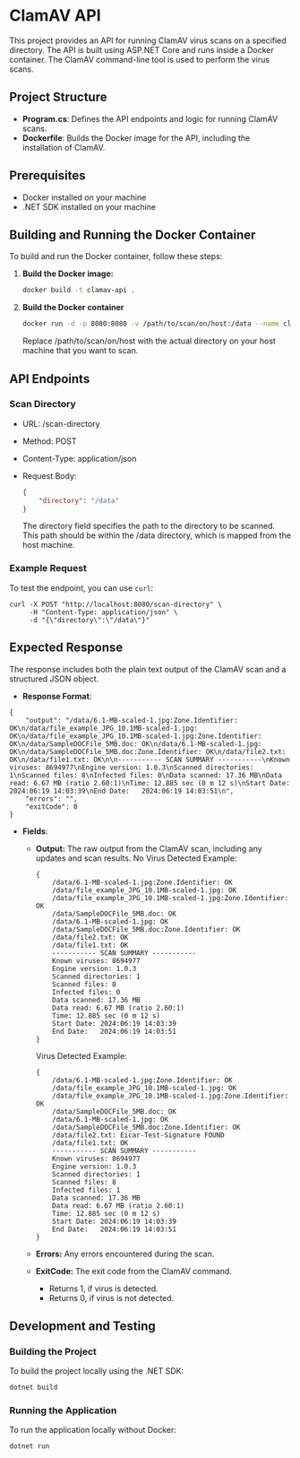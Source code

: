 # ClamAV API

This project provides an API for running ClamAV virus scans on a specified directory. The API is built using ASP.NET Core and runs inside a Docker container. The ClamAV command-line tool is used to perform the virus scans.

## Project Structure

- **Program.cs**: Defines the API endpoints and logic for running ClamAV scans.
- **Dockerfile**: Builds the Docker image for the API, including the installation of ClamAV.

## Prerequisites

- Docker installed on your machine
- .NET SDK installed on your machine

## Building and Running the Docker Container

To build and run the Docker container, follow these steps:

1. **Build the Docker image:**

   ```sh
   docker build -t clamav-api .
    ```
2. **Build the Docker container**
    ```sh
    docker run -d -p 8080:8080 -v /path/to/scan/on/host:/data --name clamav-api clamav-api
    ```
    Replace /path/to/scan/on/host with the actual directory on your host machine that you want to scan.


## API Endpoints
### Scan Directory
- URL: /scan-directory

- Method: POST

- Content-Type: application/json

- Request Body:
    ```json
    {
        "directory": "/data"
    }
    ```
    The directory field specifies the path to the directory to be scanned. This path should be within the /data directory, which is mapped from the host machine.


### Example Request
To test the endpoint, you can use `curl`:
```
curl -X POST "http://localhost:8080/scan-directory" \
     -H "Content-Type: application/json" \
     -d "{\"directory\":\"/data\"}"
```

## Expected Response
The response includes both the plain text output of the ClamAV scan and a structured JSON object.

- **Response Format**:

```
{
    "output": "/data/6.1-MB-scaled-1.jpg:Zone.Identifier: OK\n/data/file_example_JPG_10.1MB-scaled-1.jpg: OK\n/data/file_example_JPG_10.1MB-scaled-1.jpg:Zone.Identifier: OK\n/data/SampleDOCFile_5MB.doc: OK\n/data/6.1-MB-scaled-1.jpg: OK\n/data/SampleDOCFile_5MB.doc:Zone.Identifier: OK\n/data/file2.txt: OK\n/data/file1.txt: OK\n\n----------- SCAN SUMMARY -----------\nKnown viruses: 8694977\nEngine version: 1.0.3\nScanned directories: 1\nScanned files: 8\nInfected files: 0\nData scanned: 17.36 MB\nData read: 6.67 MB (ratio 2.60:1)\nTime: 12.885 sec (0 m 12 s)\nStart Date: 2024:06:19 14:03:39\nEnd Date:   2024:06:19 14:03:51\n",
    "errors": "",
    "exitCode": 0
}
```
- **Fields**:
    - **Output:** The raw output from the ClamAV scan, including any updates and scan results.
    No Virus Detected Example:
        ```
        {
            /data/6.1-MB-scaled-1.jpg:Zone.Identifier: OK
            /data/file_example_JPG_10.1MB-scaled-1.jpg: OK
            /data/file_example_JPG_10.1MB-scaled-1.jpg:Zone.Identifier: OK
            /data/SampleDOCFile_5MB.doc: OK
            /data/6.1-MB-scaled-1.jpg: OK
            /data/SampleDOCFile_5MB.doc:Zone.Identifier: OK
            /data/file2.txt: OK
            /data/file1.txt: OK
            ----------- SCAN SUMMARY -----------
            Known viruses: 8694977
            Engine version: 1.0.3
            Scanned directories: 1
            Scanned files: 8
            Infected files: 0
            Data scanned: 17.36 MB
            Data read: 6.67 MB (ratio 2.60:1)
            Time: 12.885 sec (0 m 12 s)
            Start Date: 2024:06:19 14:03:39
            End Date:   2024:06:19 14:03:51
        }
        ```

        Virus Detected Example:
        ```
        {
            /data/6.1-MB-scaled-1.jpg:Zone.Identifier: OK
            /data/file_example_JPG_10.1MB-scaled-1.jpg: OK
            /data/file_example_JPG_10.1MB-scaled-1.jpg:Zone.Identifier: OK
            /data/SampleDOCFile_5MB.doc: OK
            /data/6.1-MB-scaled-1.jpg: OK
            /data/SampleDOCFile_5MB.doc:Zone.Identifier: OK
            /data/file2.txt: Eicar-Test-Signature FOUND
            /data/file1.txt: OK
            ----------- SCAN SUMMARY -----------
            Known viruses: 8694977
            Engine version: 1.0.3
            Scanned directories: 1
            Scanned files: 8
            Infected files: 1
            Data scanned: 17.36 MB
            Data read: 6.67 MB (ratio 2.60:1)
            Time: 12.885 sec (0 m 12 s)
            Start Date: 2024:06:19 14:03:39
            End Date:   2024:06:19 14:03:51
        }
        ```

    - **Errors:** Any errors encountered during the scan.
    - **ExitCode:** The exit code from the ClamAV command. 
        - Returns 1, if virus is detected. 
        - Returns 0, if virus is not detected. 

## Development and Testing
### Building the Project

To build the project locally using the .NET SDK:

```sh
dotnet build
```

### Running the Application
To run the application locally without Docker:
```sh
dotnet run
```

